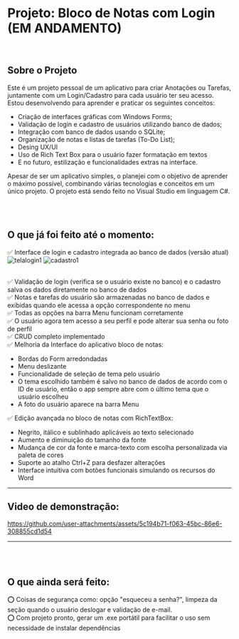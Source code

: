 # Projeto: Bloco de Notas com Login (EM ANDAMENTO)

<br/>

## Sobre o Projeto
Este é um projeto pessoal de um aplicativo para criar Anotações ou Tarefas, juntamente com um Login/Cadastro para cada usuário ter seu acesso. Estou desenvolvendo para aprender e praticar os seguintes conceitos:

- Criação de interfaces gráficas com Windows Forms;
- Validação de login e cadastro de usuários utilizando banco de dados;
- Integração com banco de dados usando o SQLite;
- Organização de notas e listas de tarefas (To-Do List);
- Desing UX/UI
- Uso de Rich Text Box para o usuário fazer formatação em textos
- E no futuro, estilização e funcionalidades extras na interface.

Apesar de ser um aplicativo simples, o planejei com o objetivo de aprender o máximo possível, combinando várias tecnologias e conceitos em um único projeto. 
O projeto está sendo feito no Visual Studio em linguagem C#.

<br/> <br/>

## O que já foi feito até o momento:
✅ Interface de login e cadastro integrada ao banco de dados (versão atual) <br/>
![telalogin1](https://github.com/user-attachments/assets/8944d187-d423-4086-96f6-43182f71071f)
![cadastro1](https://github.com/user-attachments/assets/f686fd94-c12f-44d1-b33b-f87e5ecdd316) <br/> <br/>

✅ Validação de login (verifica se o usuário existe no banco) e o cadastro salva os dados diretamente no banco de dados <br/>
✅ Notas e tarefas do usuário são armazenadas no banco de dados e exibidas quando ele acessa a opção correspondente no menu   <br/>
✅ Todas as opções na barra Menu funcionam corretamente <br/>
✅ O usuário agora tem acesso a seu perfil e pode alterar sua senha ou foto de perfil <br/>
✅ CRUD completo implementado <br/>
✅ Melhoria da Interface do aplicativo bloco de notas: 
* Bordas do Form arredondadas
* Menu deslizante
* Funcionalidade de seleção de tema pelo usuário
* O tema escolhido também é salvo no banco de dados de acordo com o ID de usuário, então o app sempre abre com o último tema que o usuário escolheu
* A foto do usuário aparece na barra Menu <br/>

✅ Edição avançada no bloco de notas com RichTextBox:
* Negrito, itálico e sublinhado aplicáveis ao texto selecionado
* Aumento e diminuição do tamanho da fonte
* Mudança de cor da fonte e marca-texto com escolha personalizada via paleta de cores
* Suporte ao atalho Ctrl+Z para desfazer alterações
* Interface intuitiva com botões funcionais simulando os recursos do Word
  <br/> 

---
## Video de demonstração:
https://github.com/user-attachments/assets/5c194b71-f063-45bc-86e6-308855cd1d54

---
<!-- resolução GIF 700 ou 800 -->
<br/> <br/>


## O que ainda será feito:
⭕ Coisas de segurança como: opção "esqueceu a senha?", limpeza da seção quando o usuário deslogar e validação de e-mail. <br/>
⭕ Com projeto pronto, gerar um .exe portátil para facilitar o uso sem necessidade de instalar dependências <br/>

